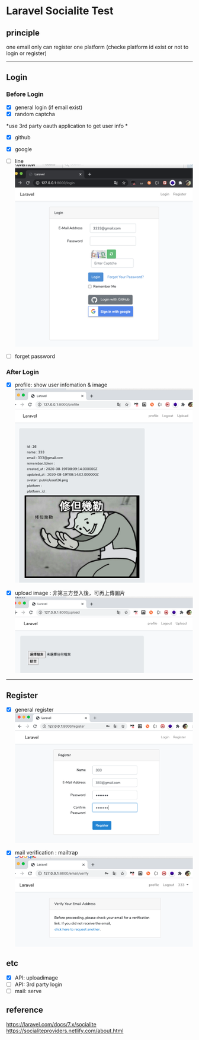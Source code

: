 # Laravel Socialite Test


## principle
one email only can register one platform (checke platform id exist or not to login or register)

------
## Login 


### Before Login 

- [x] general login (if email exist)
- [x] random captcha

*use  3rd party oauth application to get user info *
- [x] github
- [x] google 
- [ ] line
![image](https://github.com/kiddchantw/testSocialite/blob/master/public/loginPage.png?raw=true)

- [ ] forget password



### After Login 

- [x] profile: show user infomation & image
![image](https://github.com/kiddchantw/testSocialite/blob/master/public/profile.png?raw=true)

- [x] upload image :  非第三方登入後，可再上傳圖片
![image](https://github.com/kiddchantw/testSocialite/blob/master/public/upload.png?raw=true)

---

## Register
- [x] general register
![image](https://github.com/kiddchantw/testSocialite/blob/master/public/register.png?raw=true)

- [x] mail verification : mailtrap
![image](https://github.com/kiddchantw/testSocialite/blob/master/public/verify.png?raw=true)



## etc
- [x] API: uploadimage 
- [ ] API: 3rd party login
- [ ] mail: serve

## reference
https://laravel.com/docs/7.x/socialite
https://socialiteproviders.netlify.com/about.html





